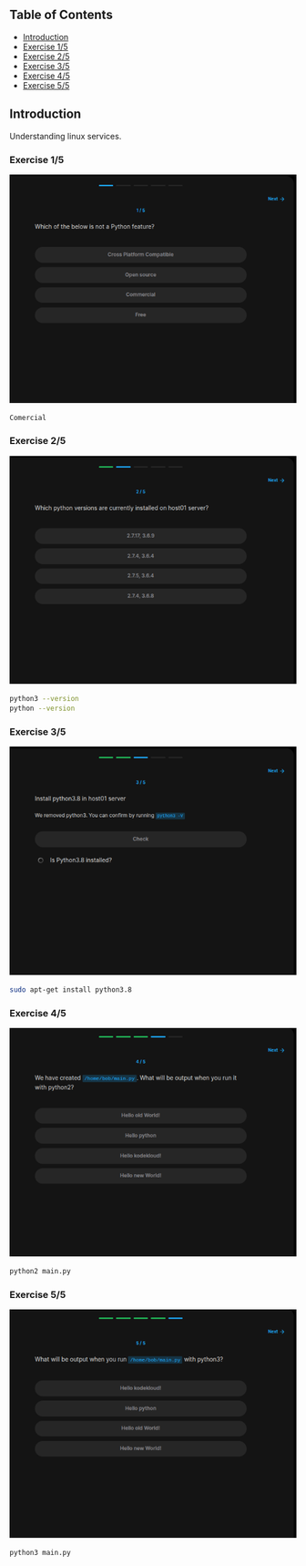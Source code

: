 ## Table of Contents

- [Introduction](#introduction)
- [Exercise 1/5](#exercise-15)
- [Exercise 2/5](#exercise-25)
- [Exercise 3/5](#exercise-35)
- [Exercise 4/5](#exercise-45)
- [Exercise 5/5](#exercise-55)


##  Introduction

Understanding linux services.

### Exercise 1/5
![alt text](image.png)
```bash
Comercial
```
### Exercise 2/5
![alt text](image-1.png)
```bash
python3 --version
python --version
```
### Exercise 3/5
![alt text](image-2.png)
```bash
sudo apt-get install python3.8
```
### Exercise 4/5
![alt text](image-3.png)
```bash
python2 main.py
```
### Exercise 5/5
![alt text](image-4.png)
```bash
python3 main.py
```